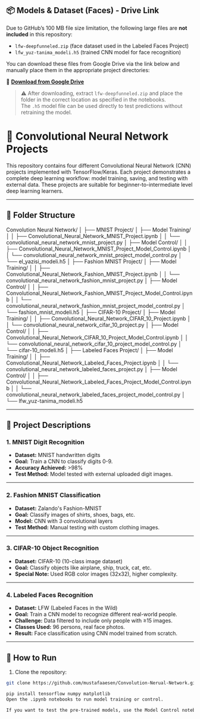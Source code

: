 ## 📦 Models & Dataset (Faces) - Drive Link

Due to GitHub’s 100 MB file size limitation, the following large files are **not included** in this repository:

- `lfw-deepfunneled.zip` (face dataset used in the Labeled Faces Project)
- `lfw_yuz-tanima_modeli.h5` (trained CNN model for face recognition)

You can download these files from Google Drive via the link below and manually place them in the appropriate project directories:

🔗 **[Download from Google Drive](https://drive.google.com/file/d/1uepc5jL5OY7yFsCGhE2cHzoVN_9wgw1D/view?usp=sharing)**

> ⚠️ After downloading, extract `lfw-deepfunneled.zip` and place the folder in the correct location as specified in the notebooks.  
> The `.h5` model file can be used directly to test predictions without retraining the model.




# 🧠 Convolutional Neural Network Projects

This repository contains four different Convolutional Neural Network (CNN) projects implemented with TensorFlow/Keras. Each project demonstrates a complete deep learning workflow: model training, saving, and testing with external data. These projects are suitable for beginner-to-intermediate level deep learning learners.

---

## 📁 Folder Structure

Convolution Neural Network/
│
├── MNIST Project/
│ ├── Model Training/
│ │ ├── Convolutional_Neural_Network_MNIST_Project.ipynb
│ │ └── convolutional_neural_network_mnist_project.py
│ ├── Model Control/
│ │ ├── Convolutional_Neural_Network_MNIST_Project_Model_Control.ipynb
│ │ └── convolutional_neural_network_mnist_project_model_control.py
│ └── el_yazisi_modeli.h5
│
├── Fashion MNIST Project/
│ ├── Model Training/
│ │ ├── Convolutional_Neural_Network_Fashion_MNIST_Project.ipynb
│ │ └── convolutional_neural_network_fashion_mnist_project.py
│ ├── Model Control/
│ │ ├── Convolutional_Neural_Network_Fashion_MNIST_Project_Model_Control.ipynb
│ │ └── convolutional_neural_network_fashion_mnist_project_model_control.py
│ └── fashion_mnist_modeli.h5
│
├── CIFAR-10 Project/
│ ├── Model Training/
│ │ ├── Convolutional_Neural_Network_CIFAR_10_Project.ipynb
│ │ └── convolutional_neural_network_cifar_10_project.py
│ ├── Model Control/
│ │ ├── Convolutional_Neural_Network_CIFAR_10_Project_Model_Control.ipynb
│ │ └── convolutional_neural_network_cifar_10_project_model_control.py
│ └── cifar-10_modeli.h5
│
├── Labeled Faces Project/
│ ├── Model Training/
│ │ ├── Convolutional_Neural_Network_Labeled_Faces_Project.ipynb
│ │ └── convolutional_neural_network_labeled_faces_project.py
│ ├── Model Control/
│ │ ├── Convolutional_Neural_Network_Labeled_Faces_Project_Model_Control.ipynb
│ │ └── convolutional_neural_network_labeled_faces_project_model_control.py
│ └── lfw_yuz-tanima_modeli.h5



---

## 🔬 Project Descriptions

### 1. **MNIST Digit Recognition**
- **Dataset:** MNIST handwritten digits
- **Goal:** Train a CNN to classify digits 0-9.
- **Accuracy Achieved:** >98%
- **Test Method:** Model tested with external uploaded digit images.

---

### 2. **Fashion MNIST Classification**
- **Dataset:** Zalando's Fashion-MNIST
- **Goal:** Classify images of shirts, shoes, bags, etc.
- **Model:** CNN with 3 convolutional layers
- **Test Method:** Manual testing with custom clothing images.

---

### 3. **CIFAR-10 Object Recognition**
- **Dataset:** CIFAR-10 (10-class image dataset)
- **Goal:** Classify objects like airplane, ship, truck, cat, etc.
- **Special Note:** Used RGB color images (32x32), higher complexity.

---

### 4. **Labeled Faces Recognition**
- **Dataset:** LFW (Labeled Faces in the Wild)
- **Goal:** Train a CNN model to recognize different real-world people.
- **Challenge:** Data filtered to include only people with ≥15 images.
- **Classes Used:** 96 persons, real face photos.
- **Result:** Face classification using CNN model trained from scratch.

---

## 🚀 How to Run

1. Clone the repository:
```bash
git clone https://github.com/mustafaaesen/Convolution-Nerual-Network.git

pip install tensorflow numpy matplotlib
Open the .ipynb notebooks to run model training or control.

If you want to test the pre-trained models, use the Model Control notebooks.


